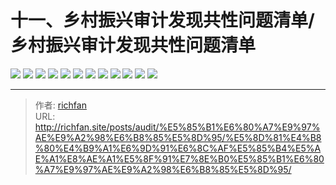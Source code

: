 # 十一、乡村振兴审计发现共性问题清单/乡村振兴审计发现共性问题清单

![](https://jsd.cdn.zzko.cn/gh/richffan/img@main/audit/审计发现共性问题清单/十一-乡村振兴审计发现共性问题清单/乡村振兴审计发现共性问题清单112.webp)
![](https://jsd.cdn.zzko.cn/gh/richffan/img@main/audit/审计发现共性问题清单/十一-乡村振兴审计发现共性问题清单/乡村振兴审计发现共性问题清单113.webp)
![](https://jsd.cdn.zzko.cn/gh/richffan/img@main/audit/审计发现共性问题清单/十一-乡村振兴审计发现共性问题清单/乡村振兴审计发现共性问题清单114.webp)
![](https://jsd.cdn.zzko.cn/gh/richffan/img@main/audit/审计发现共性问题清单/十一-乡村振兴审计发现共性问题清单/乡村振兴审计发现共性问题清单115.webp)
![](https://jsd.cdn.zzko.cn/gh/richffan/img@main/audit/审计发现共性问题清单/十一-乡村振兴审计发现共性问题清单/乡村振兴审计发现共性问题清单116.webp)
![](https://jsd.cdn.zzko.cn/gh/richffan/img@main/audit/审计发现共性问题清单/十一-乡村振兴审计发现共性问题清单/乡村振兴审计发现共性问题清单117.webp)
![](https://jsd.cdn.zzko.cn/gh/richffan/img@main/audit/审计发现共性问题清单/十一-乡村振兴审计发现共性问题清单/乡村振兴审计发现共性问题清单118.webp)
![](https://jsd.cdn.zzko.cn/gh/richffan/img@main/audit/审计发现共性问题清单/十一-乡村振兴审计发现共性问题清单/乡村振兴审计发现共性问题清单119.webp)
![](https://jsd.cdn.zzko.cn/gh/richffan/img@main/audit/审计发现共性问题清单/十一-乡村振兴审计发现共性问题清单/乡村振兴审计发现共性问题清单120.webp)
![](https://jsd.cdn.zzko.cn/gh/richffan/img@main/audit/审计发现共性问题清单/十一-乡村振兴审计发现共性问题清单/乡村振兴审计发现共性问题清单121.webp)
![](https://jsd.cdn.zzko.cn/gh/richffan/img@main/audit/审计发现共性问题清单/十一-乡村振兴审计发现共性问题清单/乡村振兴审计发现共性问题清单122.webp)
![](https://jsd.cdn.zzko.cn/gh/richffan/img@main/audit/审计发现共性问题清单/十一-乡村振兴审计发现共性问题清单/乡村振兴审计发现共性问题清单123.webp)


---

> 作者: [richfan](https://richfan.site/)  
> URL: http://richfan.site/posts/audit/%E5%85%B1%E6%80%A7%E9%97%AE%E9%A2%98%E6%B8%85%E5%8D%95/%E5%8D%81%E4%B8%80%E4%B9%A1%E6%9D%91%E6%8C%AF%E5%85%B4%E5%AE%A1%E8%AE%A1%E5%8F%91%E7%8E%B0%E5%85%B1%E6%80%A7%E9%97%AE%E9%A2%98%E6%B8%85%E5%8D%95/  

